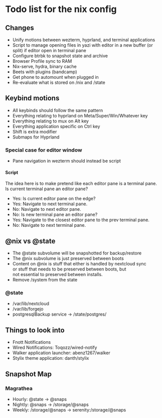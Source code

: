 # Todo list for the nix config

## Changes

- Unify motions between wezterm, hyprland, and terminal applications
- Script to manage opening files in yazi with editor in a new buffer (or split) if editor open in terminal pane
- Configure btrbk to snapshot state and archive
- Browser Profile sync to RAM
- Nix-serve, hydra, binary cache
- Beets with plugins (bandcamp)
- Get phone to automount when plugged in
- Re-evaluate what is stored on /nix and /state

## Keybind motions
- All keybinds should follow the same pattern
- Everything relating to hyprland on Meta/Super/Win/Whatever key
- Everything relating to mux on Alt key
- Everything application specific on Ctrl key
- Shift is extra modifier
- Submaps for Hyprland

### Special case for editor window
- Pane navigation in wezterm should instead be script

#### Script
The idea here is to make pretend like each editor pane is a terminal pane.  
Is current terminal pane an editor pane?
- Yes: Is current editor pane on the edge?
-   Yes: Navigate to next terminal pane.
-   No: Navigate to next editor pane.
- No: Is new terminal pane an editor pane?
-   Yes: Navigate to the closest editor pane to the prev terminal pane.
-   No: Navigate to next terminal pane.

## @nix vs @state
- The @state subvolume will be snapshotted for backup/restore
- The @nix subvolume is just preserved between boots
- Content on @nix is stuff that either is handled by nextcloud sync  
or stuff that needs to be preserved between boots, but  
not essential to preserved between installs.  
- Remove /system from the state

### @state
- /var/lib/nextcloud
- /var/lib/forgejo
- postgresqlBackup service -> /state/postgres/

## Things to look into

- Fnott Notifications
- Wired Notifications: Toqozz/wired-notify
- Walker application launcher: abenz1267/walker
- Stylix theme application: danth/stylix

## Snapshot Map

### Magrathea
- Hourly: @state -> @snaps
- Nightly: @snaps -> /storage/@snaps
- Weekly: /storage/@snaps -> serenity:/storage/@snaps
